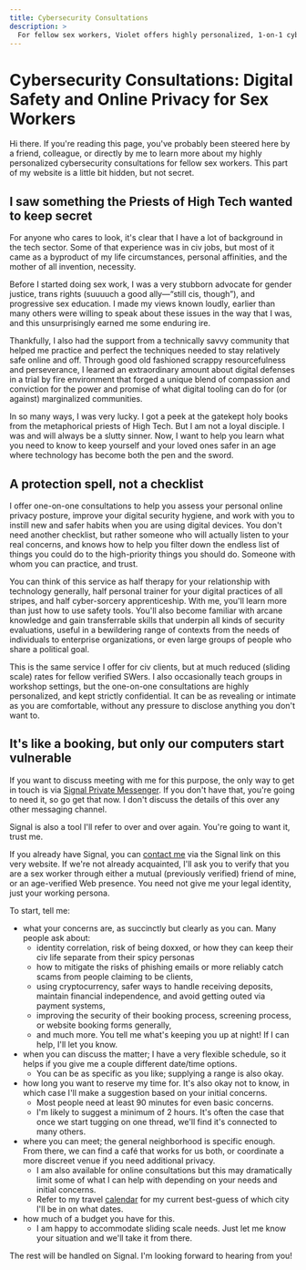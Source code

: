 ```yaml
---
title: Cybersecurity Consultations
description: >
  For fellow sex workers, Violet offers highly personalized, 1-on-1 cybersecurity consultations on a sliding scale basis.
---
```


# Cybersecurity Consultations: Digital Safety and Online Privacy for Sex Workers

Hi there. If you're reading this page, you've probably been steered here by a friend, colleague, or directly by me to learn more about my highly personalized cybersecurity consultations for fellow sex workers. This part of my website is a little bit hidden, but not secret.

## I saw something the Priests of High Tech wanted to keep secret

For anyone who cares to look, it's clear that I have a lot of background in the tech sector. Some of that experience was in civ jobs, but most of it came as a byproduct of my life circumstances, personal affinities, and the mother of all invention, necessity.

Before I started doing sex work, I was a very stubborn advocate for gender justice, trans rights (suuuuch a good ally&mdash;&ldquo;still cis, though&rdquo;), and progressive sex education. I made my views known loudly, earlier than many others were willing to speak about these issues in the way that I was, and this unsurprisingly earned me some enduring ire.

Thankfully, I also had the support from a technically savvy community that helped me practice and perfect the techniques needed to stay relatively safe online and off. Through good old fashioned scrappy resourcefulness and perseverance, I learned an extraordinary amount about digital defenses in a trial by fire environment that forged a unique blend of compassion and conviction for the power and promise of what digital tooling can do for (or against) marginalized communities.

In so many ways, I was very lucky. I got a peek at the gatekept holy books from the metaphorical priests of High Tech. But I am not a loyal disciple. I was and will always be a slutty sinner. Now, I want to help you learn what you need to know to keep yourself and your loved ones safer in an age where technology has become both the pen and the sword.

## A protection spell, not a checklist

I offer one-on-one consultations to help you assess your personal online privacy posture, improve your digital security hygiene, and work with you to instill new and safer habits when you are using digital devices. You don't need another checklist, but rather someone who will actually listen to your real concerns, and knows how to help you filter down the endless list of things you could do to the high-priority things you should do. Someone with whom you can practice, and trust.

You can think of this service as half therapy for your relationship with technology generally, half personal trainer for your digital practices of all stripes, and half cyber-sorcery apprenticeship. With me, you'll learn more than just how to use safety tools. You'll also become familiar with arcane knowledge and gain transferrable skills that underpin all kinds of security evaluations, useful in a bewildering range of contexts from the needs of individuals to enterprise organizations, or even large groups of people who share a political goal.

This is the same service I offer for civ clients, but at much reduced (sliding scale) rates for fellow verified SWers. I also occasionally teach groups in workshop settings, but the one-on-one consultations are highly personalized, and kept strictly confidential. It can be as revealing or intimate as you are comfortable, without any pressure to disclose anything you don't want to.

## It's like a booking, but only our computers start vulnerable

If you want to discuss meeting with me for this purpose, the only way to get in touch is via [Signal Private Messenger](https://signal.org/). If you don't have that, you're going to need it, so go get that now. I don't discuss the details of this over any other messaging channel.

Signal is also a tool I'll refer to over and over again. You're going to want it, trust me.

If you already have Signal, you can [contact me](#contact) via the Signal link on this very website. If we're not already acquainted, I'll ask you to verify that you are a sex worker through either a mutual (previously verified) friend of mine, or an age-verified Web presence. You need not give me your legal identity, just your working persona.

To start, tell me:

- what your concerns are, as succinctly but clearly as you can. Many people ask about:
    - identity correlation, risk of being doxxed, or how they can keep their civ life separate from their spicy personas
    - how to mitigate the risks of phishing emails or more reliably catch scams from people claiming to be clients,
    - using cryptocurrency, safer ways to handle receiving deposits, maintain financial independence, and avoid getting outed via payment systems,
    - improving the security of their booking process, screening process, or website booking forms generally,
    - and much more. You tell me what's keeping you up at night! If I can help, I'll let you know.
- when you can discuss the matter; I have a very flexible schedule, so it helps if you give me a couple different date/time options.
    - You can be as specific as you like; supplying a range is also okay.
- how long you want to reserve my time for. It's also okay not to know, in which case I'll make a suggestion based on your initial concerns.
    - Most people need at least 90 minutes for even basic concerns.
    - I'm likely to suggest a minimum of 2 hours. It's often the case that once we start tugging on one thread, we'll find it's connected to many others.
- where you can meet; the general neighborhood is specific enough. From there, we can find a café that works for us both, or coordinate a more discreet venue if you need additional privacy.
    - I am also available for online consultations but this may dramatically limit some of what I can help with depending on your needs and initial concerns.
    - Refer to my travel [calendar](#tours) for my current best-guess of which city I'll be in on what dates.
- how much of a budget you have for this.
    - I am happy to accommodate sliding scale needs. Just let me know your situation and we'll take it from there.

The rest will be handled on Signal. I'm looking forward to hearing from you!
